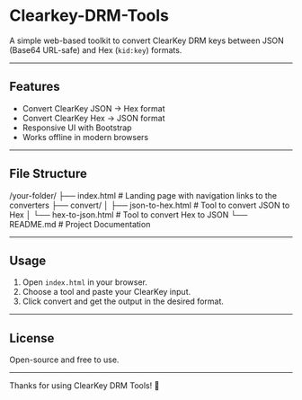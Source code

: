 # Clearkey-DRM-Tools
A simple web-based toolkit to convert ClearKey DRM keys between JSON (Base64 URL-safe) and Hex (`kid:key`) formats.

---

## Features

- Convert ClearKey JSON → Hex format  
- Convert ClearKey Hex → JSON format  
- Responsive UI with Bootstrap  
- Works offline in modern browsers

---

## File Structure

/your-folder/
├── index.html               # Landing page with navigation links to the converters
├── convert/
│   ├── json-to-hex.html     # Tool to convert JSON to Hex
│   └── hex-to-json.html     # Tool to convert Hex to JSON
└── README.md                # Project Documentation

---

## Usage

1. Open `index.html` in your browser.  
2. Choose a tool and paste your ClearKey input.  
3. Click convert and get the output in the desired format.

---

## License

Open-source and free to use.

---

Thanks for using ClearKey DRM Tools! 🚀
